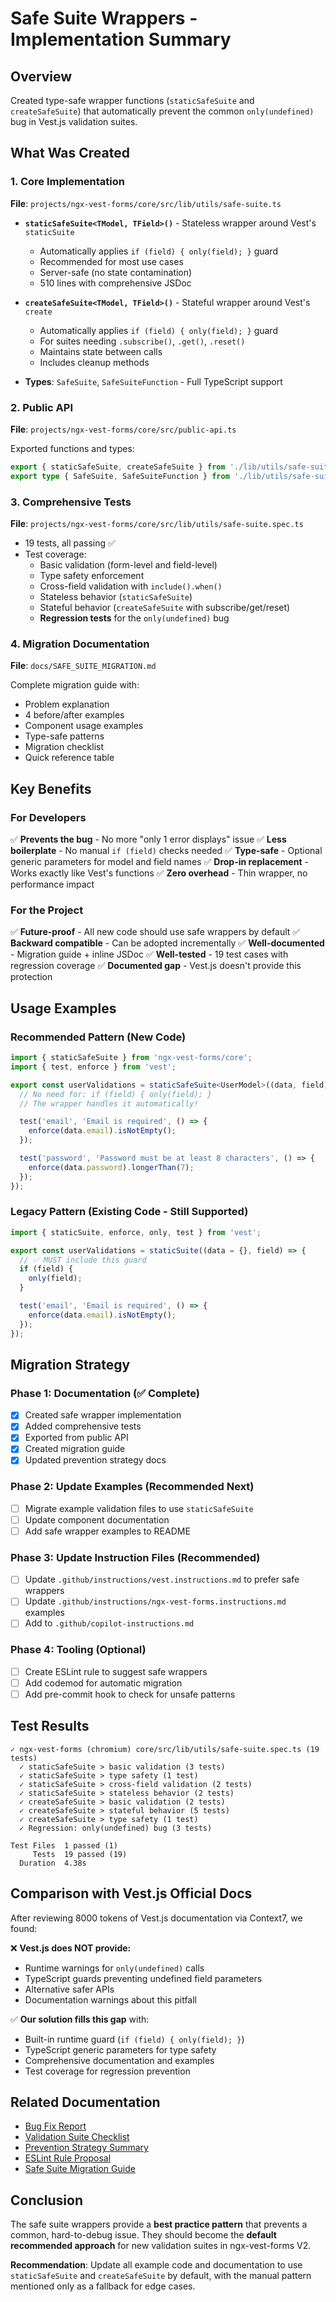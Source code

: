# Safe Suite Wrappers - Implementation Summary

## Overview

Created type-safe wrapper functions (`staticSafeSuite` and `createSafeSuite`) that automatically prevent the common `only(undefined)` bug in Vest.js validation suites.

## What Was Created

### 1. Core Implementation

**File**: `projects/ngx-vest-forms/core/src/lib/utils/safe-suite.ts`

- **`staticSafeSuite<TModel, TField>()`** - Stateless wrapper around Vest's `staticSuite`
  - Automatically applies `if (field) { only(field); }` guard
  - Recommended for most use cases
  - Server-safe (no state contamination)
  - 510 lines with comprehensive JSDoc

- **`createSafeSuite<TModel, TField>()`** - Stateful wrapper around Vest's `create`
  - Automatically applies `if (field) { only(field); }` guard
  - For suites needing `.subscribe()`, `.get()`, `.reset()`
  - Maintains state between calls
  - Includes cleanup methods

- **Types**: `SafeSuite`, `SafeSuiteFunction` - Full TypeScript support

### 2. Public API

**File**: `projects/ngx-vest-forms/core/src/public-api.ts`

Exported functions and types:

```typescript
export { staticSafeSuite, createSafeSuite } from './lib/utils/safe-suite';
export type { SafeSuite, SafeSuiteFunction } from './lib/utils/safe-suite';
```

### 3. Comprehensive Tests

**File**: `projects/ngx-vest-forms/core/src/lib/utils/safe-suite.spec.ts`

- 19 tests, all passing ✅
- Test coverage:
  - Basic validation (form-level and field-level)
  - Type safety enforcement
  - Cross-field validation with `include().when()`
  - Stateless behavior (`staticSafeSuite`)
  - Stateful behavior (`createSafeSuite` with subscribe/get/reset)
  - **Regression tests** for the `only(undefined)` bug

### 4. Migration Documentation

**File**: `docs/SAFE_SUITE_MIGRATION.md`

Complete migration guide with:

- Problem explanation
- 4 before/after examples
- Component usage examples
- Type-safe patterns
- Migration checklist
- Quick reference table

## Key Benefits

### For Developers

✅ **Prevents the bug** - No more "only 1 error displays" issue
✅ **Less boilerplate** - No manual `if (field)` checks needed
✅ **Type-safe** - Optional generic parameters for model and field names
✅ **Drop-in replacement** - Works exactly like Vest's functions
✅ **Zero overhead** - Thin wrapper, no performance impact

### For the Project

✅ **Future-proof** - All new code should use safe wrappers by default
✅ **Backward compatible** - Can be adopted incrementally
✅ **Well-documented** - Migration guide + inline JSDoc
✅ **Well-tested** - 19 test cases with regression coverage
✅ **Documented gap** - Vest.js doesn't provide this protection

## Usage Examples

### Recommended Pattern (New Code)

```typescript
import { staticSafeSuite } from 'ngx-vest-forms/core';
import { test, enforce } from 'vest';

export const userValidations = staticSafeSuite<UserModel>((data, field) => {
  // No need for: if (field) { only(field); }
  // The wrapper handles it automatically!

  test('email', 'Email is required', () => {
    enforce(data.email).isNotEmpty();
  });

  test('password', 'Password must be at least 8 characters', () => {
    enforce(data.password).longerThan(7);
  });
});
```

### Legacy Pattern (Existing Code - Still Supported)

```typescript
import { staticSuite, enforce, only, test } from 'vest';

export const userValidations = staticSuite((data = {}, field) => {
  // ✅ MUST include this guard
  if (field) {
    only(field);
  }

  test('email', 'Email is required', () => {
    enforce(data.email).isNotEmpty();
  });
});
```

## Migration Strategy

### Phase 1: Documentation (✅ Complete)

- [x] Created safe wrapper implementation
- [x] Added comprehensive tests
- [x] Exported from public API
- [x] Created migration guide
- [x] Updated prevention strategy docs

### Phase 2: Update Examples (Recommended Next)

- [ ] Migrate example validation files to use `staticSafeSuite`
- [ ] Update component documentation
- [ ] Add safe wrapper examples to README

### Phase 3: Update Instruction Files (Recommended)

- [ ] Update `.github/instructions/vest.instructions.md` to prefer safe wrappers
- [ ] Update `.github/instructions/ngx-vest-forms.instructions.md` examples
- [ ] Add to `.github/copilot-instructions.md`

### Phase 4: Tooling (Optional)

- [ ] Create ESLint rule to suggest safe wrappers
- [ ] Add codemod for automatic migration
- [ ] Add pre-commit hook to check for unsafe patterns

## Test Results

```
✓ ngx-vest-forms (chromium) core/src/lib/utils/safe-suite.spec.ts (19 tests)
  ✓ staticSafeSuite > basic validation (3 tests)
  ✓ staticSafeSuite > type safety (1 test)
  ✓ staticSafeSuite > cross-field validation (2 tests)
  ✓ staticSafeSuite > stateless behavior (2 tests)
  ✓ createSafeSuite > basic validation (2 tests)
  ✓ createSafeSuite > stateful behavior (5 tests)
  ✓ createSafeSuite > type safety (1 test)
  ✓ Regression: only(undefined) bug (3 tests)

Test Files  1 passed (1)
     Tests  19 passed (19)
  Duration  4.38s
```

## Comparison with Vest.js Official Docs

After reviewing 8000 tokens of Vest.js documentation via Context7, we found:

❌ **Vest.js does NOT provide:**

- Runtime warnings for `only(undefined)` calls
- TypeScript guards preventing undefined field parameters
- Alternative safer APIs
- Documentation warnings about this pitfall

✅ **Our solution fills this gap** with:

- Built-in runtime guard (`if (field) { only(field); }`)
- TypeScript generic parameters for type safety
- Comprehensive documentation and examples
- Test coverage for regression prevention

## Related Documentation

- [Bug Fix Report](../docs/bug-fixes/only-field-validation-bug.md)
- [Validation Suite Checklist](../docs/VALIDATION_SUITE_CHECKLIST.md)
- [Prevention Strategy Summary](../docs/PREVENTION_STRATEGY_SUMMARY.md)
- [ESLint Rule Proposal](../docs/ESLINT_RULE_PROPOSAL.md)
- [Safe Suite Migration Guide](../docs/SAFE_SUITE_MIGRATION.md)

## Conclusion

The safe suite wrappers provide a **best practice pattern** that prevents a common, hard-to-debug issue. They should become the **default recommended approach** for new validation suites in ngx-vest-forms V2.

**Recommendation**: Update all example code and documentation to use `staticSafeSuite` and `createSafeSuite` by default, with the manual pattern mentioned only as a fallback for edge cases.

